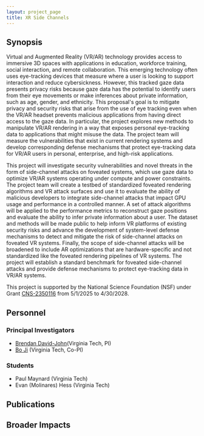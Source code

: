 ```yaml
---
layout: project_page
title: XR Side Channels
---
```


## Synopsis

Virtual and Augmented Reality (VR/AR) technology provides access to immersive 3D spaces with applications in education, workforce training, social interaction, and remote collaboration. This emerging technology often uses eye-tracking devices that measure where a user is looking to support interaction and reduce cybersickness. However, this tracked gaze data presents privacy risks because gaze data has the potential to identify users from their eye movements or make inferences about private information, such as age, gender, and ethnicity. This proposal's goal is to mitigate privacy and security risks that arise from the use of eye tracking even when the VR/AR headset prevents malicious applications from having direct access to the gaze data. In particular, the project explores new methods to manipulate VR/AR rendering in a way that exposes personal eye-tracking data to applications that might misuse the data. The project team will measure the vulnerabilities that exist in current rendering systems and develop corresponding defense mechanisms that protect eye-tracking data for VR/AR users in personal, enterprise, and high-risk applications.

This project will investigate security vulnerabilities and novel threats in the form of side-channel attacks on foveated systems, which use gaze data to optimize VR/AR systems operating under compute and power constraints. The project team will create a testbed of standardized foveated rendering algorithms and VR attack surfaces and use it to evaluate the ability of malicious developers to integrate side-channel attacks that impact GPU usage and performance in a controlled manner. A set of attack algorithms will be applied to the performance metrics to reconstruct gaze positions and evaluate the ability to infer private information about a user. The dataset and methods will be made public to help inform VR platforms of existing security risks and advance the development of system-level defense mechanisms to detect and mitigate the risk of side-channel attacks on foveated VR systems. Finally, the scope of side-channel attacks will be broadened to include AR optimizations that are hardware-specific and not standardized like the foveated rendering pipelines of VR systems. The project will establish a standard benchmark for foveated side-channel attacks and provide defense mechanisms to protect eye-tracking data in VR/AR systems.

This project is supported by the National Science Foundation (NSF) under Grant [CNS-2350116](https://www.nsf.gov/awardsearch/showAward?AWD_ID=2350116&HistoricalAwards=false) from 5/1/2025 to 4/30/2028.

## Personnel

### Principal Investigators
- [Brendan David-John](https://bmdj-vt.github.io/about)(Virginia Tech, PI)
- [Bo Ji](https://people.cs.vt.edu/boji/) (Virginia Tech, Co-PI)

### Students
- Paul Maynard (Virginia Tech)
- Evan (Molinares) Hess (Virginia Tech)


## Publications

## Broader Impacts
